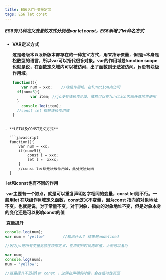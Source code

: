 ```yaml
---
title: ES6入门-变量定义
tags: ES6 let const
---
```

##### ES6有几种定义变量的方式分别是var let const，ES6新增了let命名方式

<!--more-->

- **VAR定义方式**

  ​		**这是老版本以及新版本都存在的一种定义方式，用来指示变量，但是js本身是松散型的语言，所以var可以指代很多对象。var的作用域是function scope也就是说，在函数定义域内可以被访问，出了函数则无法被访问。js没有块级作用域。**

  ```javascript
  function(){
      var num = xxx;	//块级作用域，在function内访问
    if(num>5){
          var item;	//js没有块级作用域，依然可以在function内部任意地方使用
    }
      console.log(item);
  	//const let 都是块级作用域
  }
```
  
- **LET以及CONST定义方式**

  ```javascript
  function(){
      var num = xxx;
      if(num>5){
          const i = xxx;
          let l =  xxxx;
      }
      //const let都是块级作用域，此处无法访问
  }
  ```

  ​		**let和const也有不同的作用**

  ​		**var主要有一个缺点，就是可以重复声明名字相同的变量，const let则不行。一般用let 在块级作用域定义函数，const定义不变量，因为const 指向的对象地址不变。也就是说，对于常量不变，对于对象，指向的对象地址不变，但是对象本身的变化还是可以影响const的值**

  ​		**变量提升**

  ```JavaScript
  console.log(num);
  var num = "yellow"		//输出什么？ 结果是undefined
  
  //因为js把所有变量提前在顶部定义，在声明的时候再赋值，上面可以看为
  
  var num;
  console.log(num);
  num = 'yellow';
  
  //变量提升不适用let const ，这俩在声明的时候，会在临时性死区
  ```

  
